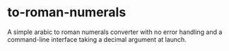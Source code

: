 # to-roman-numerals
A simple arabic to roman numerals converter with no error handling and a command-line interface taking a decimal argument at launch.

